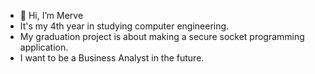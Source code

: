 - 👋 Hi, I’m Merve
- It's my 4th year in studying computer engineering.
- My graduation project is about making a secure socket programming application.
- I want to be a Business Analyst in the future.
